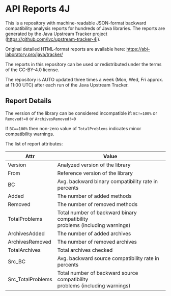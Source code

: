 API Reports 4J
==============

This is a repository with machine-readable JSON-format backward compatibility analysis reports for hundreds of Java libraries. The reports are generated by the Java Upstream Tracker project (https://github.com/lvc/upstream-tracker-4j).

Original detailed HTML-format reports are available here: https://abi-laboratory.pro/java/tracker/

The reports in this repository can be used or redistributed under the terms of the CC-BY-4.0 license.

The repository is AUTO updated three times a week (Mon, Wed, Fri approx. at 11:00 UTC) after each run of the Java Upstream Tracker.

Report Details
--------------

The version of the library can be considered incompatible if: `BC!=100%` or `Removed!=0` or `ArchivesRemoved!=0`

If `BC==100%` then non-zero value of `TotalProblems` indicates minor compatibility warnings.

The list of report attributes:

| Attr              | Value                                                                          |
|-------------------|--------------------------------------------------------------------------------|
| Version           | Analyzed version of the library                                                |
| From              | Reference version of the library                                               |
| BC                | Avg. backward binary compatibility rate in percents                            |
| Added             | The number of added methods                                                    |
| Removed           | The number of removed methods                                                  |
| TotalProblems     | Total number of backward binary compatibility<br>problems (including warnings) |
| ArchivesAdded     | The number of added archives                                                   |
| ArchivesRemoved   | The number of removed archives                                                 |
| TotalArchives     | Total archives checked                                                         |
| Src_BC            | Avg. backward source compatibility rate in percents                            |
| Src_TotalProblems | Total number of backward source compatibility<br>problems (including warnings) |
